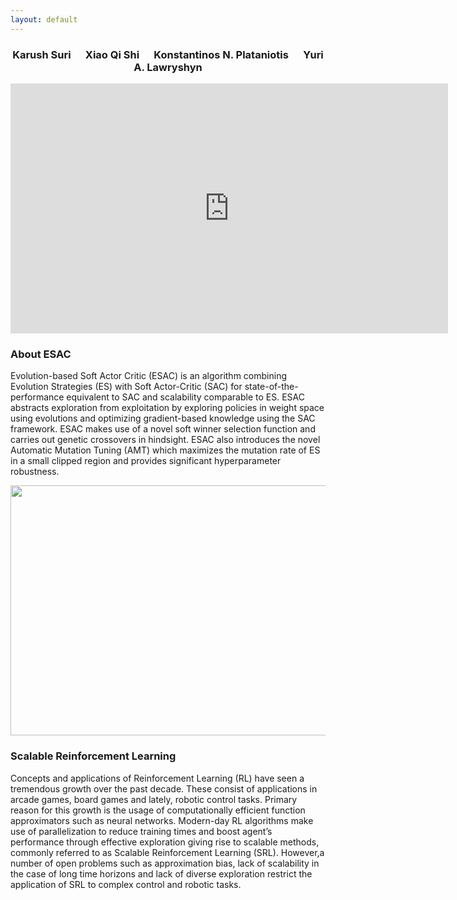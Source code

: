 ```yaml
---
layout: default
---
```


<center><h3>Karush Suri&nbsp;&nbsp;&nbsp;&nbsp;&nbsp;&nbsp;Xiao Qi Shi&nbsp;&nbsp;&nbsp;&nbsp;&nbsp;&nbsp;Konstantinos N. Plataniotis&nbsp;&nbsp;&nbsp;&nbsp;&nbsp;&nbsp;Yuri A. Lawryshyn</h3></center>

<center><iframe width="700" height="400" src="https://slideslive.com/38940981/maximum-mutation-reinforcement-learning-for-scalable-control?ref=account-folder-62083-folders" frameborder="0" allow="accelerometer; autoplay; clipboard-write; encrypted-media; gyroscope; picture-in-picture" allowfullscreen></iframe></center>

<h3>About ESAC</h3>

Evolution-based   Soft   Actor   Critic (ESAC) is  an  algorithm  combining  Evolution Strategies (ES)  with  Soft Actor-Critic (SAC)  for state-of-the-performance equivalent to SAC and scalability comparable to ES. ESAC abstracts exploration from exploitation by exploring policies in weight space using evolutions and optimizing gradient-based knowledge using the SAC framework. ESAC makes use of a novel soft winner selection function  and carries out genetic crossovers in hindsight. ESAC also introduces the novel Automatic Mutation Tuning (AMT) which maximizes the mutation rate of ES in a small clipped region and provides significant hyperparameter robustness.  


<p align="center"><img src="/images/schematic.gif" height="400" width="650" /></p>


<h3>Scalable Reinforcement Learning</h3>

Concepts and applications of Reinforcement Learning (RL) have seen a tremendous growth over the past decade. These consist of applications in arcade games, board games and lately, robotic control tasks. Primary reason for this growth is the usage of computationally efficient function approximators such as neural networks. Modern-day RL algorithms make use of parallelization to reduce training times and boost agent’s performance through effective exploration giving rise to scalable methods, commonly referred to as Scalable Reinforcement Learning (SRL). However,a number of open problems such as approximation bias, lack of scalability in the case of long time horizons and lack of diverse exploration restrict the application of SRL to complex control and robotic tasks.  


